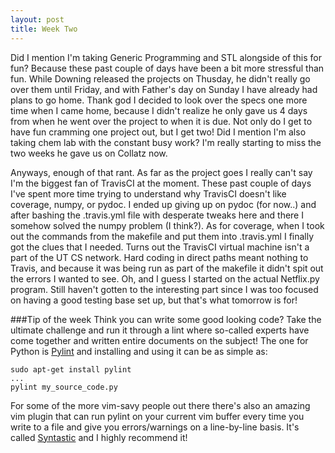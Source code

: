 ```yaml
---
layout: post
title: Week Two
---
```


Did I mention I'm taking Generic Programming and STL alongside of this for fun? Because these past couple of days have been a bit more stressful than fun. While Downing released the projects on Thusday, he didn't really go over them until Friday, and with Father's day on Sunday I have already had plans to go home. Thank god I decided to look over the specs one more time when I came home, because I didn't realize he only gave us 4 days from when he went over the project to when it is due. Not only do I get to have fun cramming one project out, but I get two! Did I mention I'm also taking chem lab with the constant busy work? I'm really starting to miss the two weeks he gave us on Collatz now.

Anyways, enough of that rant. As far as the project goes I really can't say I'm the biggest fan of TravisCI at the moment. These past couple of days I've spent more time trying to understand why TravisCI doesn't like coverage, numpy, or pydoc. I ended up giving up on pydoc (for now..) and after bashing the .travis.yml file with desperate tweaks here and there I somehow solved the numpy problem (I think?). As for coverage, when I took out the commands from the makefile and put them into .travis.yml I finally got the clues that I needed. Turns out the TravisCI virtual machine isn't a part of the UT CS network. Hard coding in direct paths meant nothing to Travis, and because it was being run as part of the makefile it didn't spit out the errors I wanted to see. Oh, and I guess I started on the actual Netflix.py program. Still haven't gotten to the interesting part since I was too focused on having a good testing base set up, but that's what tomorrow is for!

###Tip of the week
Think you can write some good looking code? Take the ultimate challenge and run it through a lint where so-called experts have come together and written entire documents on the subject! The one for Python is [Pylint](http://www.pylint.org) and installing and using it can be as simple as:

```
sudo apt-get install pylint
...
pylint my_source_code.py
```

For some of the more vim-savy people out there there's also an amazing vim plugin that can run pylint on your current vim buffer every time you write to a file and give you errors/warnings on a line-by-line basis. It's called [Syntastic](https://github.com/scrooloose/syntastic) and I highly recommend it!
